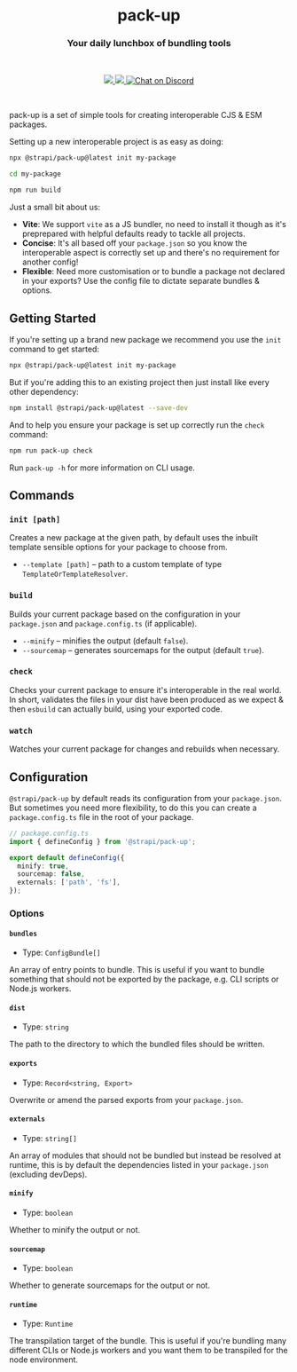 <h1 align="center">pack-up</h1>
<h3 align="center">Your daily lunchbox of bundling tools</h3>

<br />

<p align="center">
  <a href="https://www.npmjs.com/package/@strapi/pack-up" target="_blank">
    <img src="https://img.shields.io/npm/v/@strapi/pack-up.svg?style=flat&colorA=4945ff&colorB=4945ff" />
  </a>
  <a href="https://www.npmjs.com/package/@strapi/pack-up" target="_blank">
    <img src="https://img.shields.io/npm/dm/@strapi/pack-up.svg?style=flat&colorA=4945ff&colorB=4945ff" />
  </a>
  <a href="https://discord.gg/strapi" target="_blank">
    <img src="https://img.shields.io/discord/811989166782021633?style=flat&colorA=4945ff&colorB=4945ff&label=discord&logo=discord&logoColor=f0f0ff" alt="Chat on Discord" />
  </a>
</p>

<br />

pack-up is a set of simple tools for creating interoperable CJS & ESM packages.

Setting up a new interoperable project is as easy as doing:

```sh
npx @strapi/pack-up@latest init my-package

cd my-package

npm run build
```

Just a small bit about us:

- **Vite**: We support `vite` as a JS bundler, no need to install it though as it's preprepared with helpful defaults ready to tackle all projects.
- **Concise**: It's all based off your `package.json` so you know the interoperable aspect is correctly set up and there's no requirement for another config!
- **Flexible**: Need more customisation or to bundle a package not declared in your exports? Use the config file to dictate separate bundles & options.

## Getting Started

If you're setting up a brand new package we recommend you use the `init` command to get started:

```sh
npx @strapi/pack-up@latest init my-package
```

But if you're adding this to an existing project then just install like every other dependency:

```sh
npm install @strapi/pack-up@latest --save-dev
```

And to help you ensure your package is set up correctly run the `check` command:

```sh
npm run pack-up check
```

Run `pack-up -h` for more information on CLI usage.

## Commands

### `init [path]`

Creates a new package at the given path, by default uses the inbuilt template sensible options for your package to choose from.

- `--template [path]` – path to a custom template of type `TemplateOrTemplateResolver`.

### `build`

Builds your current package based on the configuration in your `package.json` and `package.config.ts` (if applicable).

- `--minify` – minifies the output (default `false`).
- `--sourcemap` – generates sourcemaps for the output (default `true`).

### `check`

Checks your current package to ensure it's interoperable in the real world. In short, validates the files in your dist have been produced as we expect & then `esbuild` can actually build, using your exported code.

### `watch`

Watches your current package for changes and rebuilds when necessary.

## Configuration

`@strapi/pack-up` by default reads its configuration from your `package.json`. But sometimes you need more flexibility, to do this you can create a `package.config.ts` file in the root of your package.

```ts
// package.config.ts
import { defineConfig } from '@strapi/pack-up';

export default defineConfig({
  minify: true,
  sourcemap: false,
  externals: ['path', 'fs'],
});
```

### Options

#### `bundles`

- Type: `ConfigBundle[]`

An array of entry points to bundle. This is useful if you want to bundle something that should not
be exported by the package, e.g. CLI scripts or Node.js workers.

#### `dist`

- Type: `string`

The path to the directory to which the bundled files should be written.

#### `exports`

- Type: `Record<string, Export>`

Overwrite or amend the parsed exports from your `package.json`.

#### `externals`

- Type: `string[]`

An array of modules that should not be bundled but instead be resolved at runtime, this is by default the dependencies listed in your `package.json` (excluding devDeps).

#### `minify`

- Type: `boolean`

Whether to minify the output or not.

#### `sourcemap`

- Type: `boolean`

Whether to generate sourcemaps for the output or not.

#### `runtime`

- Type: `Runtime`

The transpilation target of the bundle. This is useful if you're bundling many different CLIs or Node.js workers and you want them to be transpiled for the node environment.
